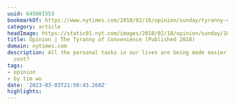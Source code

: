 ```yaml
---
uuid: 645601553
bookmarkOf: https://www.nytimes.com/2018/02/16/opinion/sunday/tyranny-convenience.html
category: article
headImage: https://static01.nyt.com/images/2018/02/18/opinion/sunday/18wu/18wu--largeHorizontalJumbo-v2.jpg?year=2018&h=683&w=1024&s=53feceae2f3f82a2f7641fb107b49b957395212fe665442bf9e17bfc2c0d110a&k=ZQJBKqZ0VN
title: Opinion | The Tyranny of Convenience (Published 2018)
domain: nytimes.com
description: All the personal tasks in our lives are being made easier. But at what
  cost?
tags:
- opinion
- by tim wu
date: '2023-03-03T21:50:43.260Z'
highlights:
---
```



